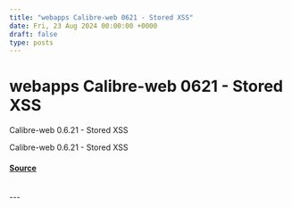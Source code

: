 ```yaml
---
title: "webapps Calibre-web 0621 - Stored XSS"
date: Fri, 23 Aug 2024 00:00:00 +0000
draft: false
type: posts
---
```

# webapps Calibre-web 0621 - Stored XSS





Calibre-web 0.6.21 - Stored XSS

Calibre-web 0.6.21 - Stored XSS

#### [Source](https://www.exploit-db.com/exploits/52067)

<br/>
---
